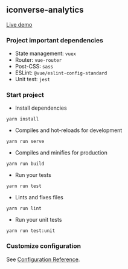## iconverse-analytics

[Live demo](https://sad-lewin-2e9852.netlify.com/#/)

### Project important dependencies
* State management: `vuex`
* Router: `vue-router`
* Post-CSS: `sass`
* ESLint: `@vue/eslint-config-standard`
* Unit test: `jest`

### Start project
* Install dependencies
```
yarn install
```

* Compiles and hot-reloads for development
```
yarn run serve
```
* Compiles and minifies for production
```
yarn run build
```

* Run your tests
```
yarn run test
```
* Lints and fixes files
```
yarn run lint
```

* Run your unit tests
```
yarn run test:unit
```

### Customize configuration
See [Configuration Reference](https://cli.vuejs.org/config/).